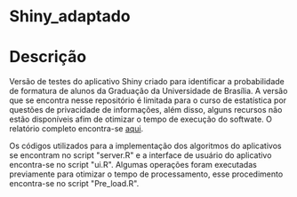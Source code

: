 # Shiny_adaptado

# Descrição
Versão de testes do aplicativo Shiny criado para identificar a probabilidade de formatura de alunos da Graduação da Universidade de Brasília. A versão que se encontra nesse repositório é limitada para o curso de estatística por questões de privacidade de informações, além disso, alguns recursos não estão disponíveis afim de otimizar o tempo de execução do softwate. O relatório completo encontra-se [aqui](https://github.com/gustavoduraes/Shiny_adaptado/blob/master/TCC_Gustavo_Duraes.pdf).

Os códigos utilizados para a implementação dos algoritmos do aplicativos se encontram no script "server.R" 
e a interface de usuário do aplicativo encontra-se no script "ui.R". Algumas operações foram executadas previamente para otimizar o 
tempo de processamento, esse procedimento encontra-se no script "Pre_load.R".
